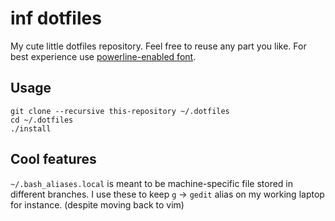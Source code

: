 inf dotfiles
============

My cute little dotfiles repository. Feel free to reuse any part you like. For
best experience use [powerline-enabled font](https://github.com/Lokaltog/vim-powerline/blob/develop/fontpatcher/README.rst).

Usage
-----

	git clone --recursive this-repository ~/.dotfiles
	cd ~/.dotfiles
	./install

Cool features
-------------

`~/.bash_aliases.local` is meant to be machine-specific file stored in
different branches. I use these to keep `g` -> `gedit` alias on my working
laptop for instance. (despite moving back to vim)
